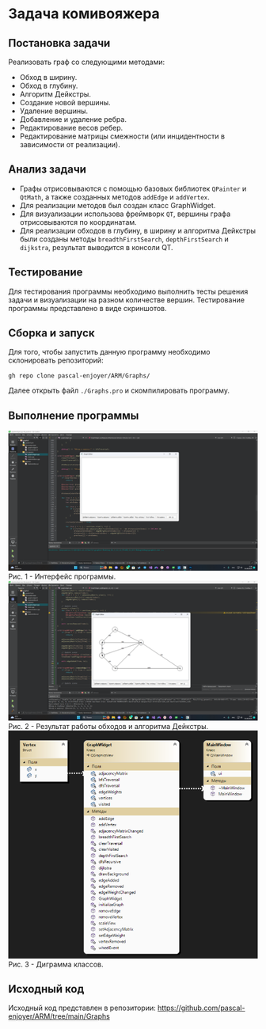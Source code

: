 # Задача комивояжера
## Постановка задачи
Реализовать граф со следующими методами:
- Обход в ширину.
- Обход в глубину. 
- Алгоритм Дейкстры.
- Создание новой вершины.
- Удаление вершины.
- Добавление и удаление ребра.
- Редактирование весов ребер.
- Редактирование матрицы смежности (или инцидентности в зависимости от реализации).

## Анализ задачи
- Графы отрисовываются с помощью базовых библиотек ```QPainter``` и ```QtMath```, а также созданных методов ```addEdge``` и ```addVertex```.
- Для реализации методов был создан класс GraphWidget.
- Для визуализации использова фреймворк ```QT```, вершины графа отрисовываются по координатам.
- Для реализации обходов в глубину, в ширину и алгоритма Дейкстры были созданы методы ```breadthFirstSearch```, ```depthFirstSearch``` и ```dijkstra```, результат выводится в консоли QT.
 

## Тестирование
Для тестирования программы необходимо выполнить тесты решения задачи и визуализации на разном количестве вершин.
Тестирование программы представлено в виде скриншотов.


## Сборка и запуск
Для того, чтобы запустить данную программу необходимо склонировать репозиторий:
```
gh repo clone pascal-enjoyer/ARM/Graphs/
```
Далее открыть файл ```./Graphs.pro``` и скомпилировать программу.

## Выполнение программы

<img src="./img/Graph1.png">
Рис. 1 - Интерфейс программы.
<img src="./img/Graph2.png">
Рис. 2 - Результат работы обходов и алгоритма Дейкстры.
<img src="./img/Graph3.png">
Рис. 3 - Диграмма классов.

## Исходный код

Исходный код представлен в репозитории: https://github.com/pascal-enjoyer/ARM/tree/main/Graphs
